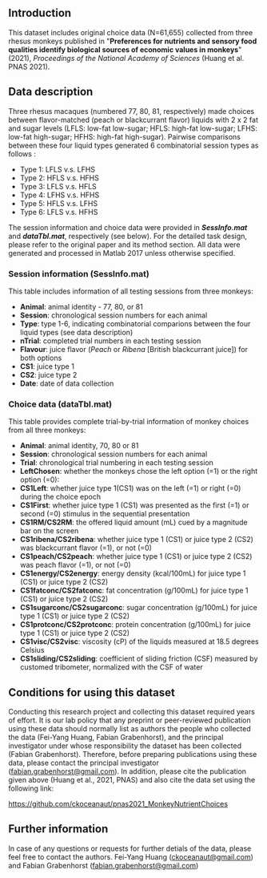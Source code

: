 ## Introduction
This dataset includes original choice data (N=61,655) collected from three rhesus monkeys published in "**Preferences for nutrients and sensory food qualities identify biological sources of economic values in monkeys**" (2021), _Proceedings of the National Academy of Sciences_ (Huang et al. PNAS 2021).

## Data description

Three rhesus macaques (numbered 77, 80, 81, respectively) made choices between flavor-matched (peach or blackcurrant flavor) liquids with 2 x 2 fat and sugar levels (LFLS: low-fat low-sugar; HFLS: high-fat low-sugar; LFHS: low-fat high-sugar; HFHS: high-fat high-sugar). Pairwise comparisons between these four liquid types generated 6 combinatorial session types as follows :
  - Type 1: LFLS v.s. LFHS
  - Type 2: HFLS v.s. HFHS
  - Type 3: LFLS v.s. HFLS
  - Type 4: LFHS v.s. HFHS
  - Type 5: HFLS v.s. LFHS
  - Type 6: LFLS v.s. HFHS

The session information and choice data were provided in ***SessInfo.mat*** and ***dataTbl.mat***, respectively (see below).
For the detailed task design, please refer to the original paper and its method section.
All data were generated and processed in Matlab 2017 unless otherwise specified.

### Session information (SessInfo.mat)
This table includes information of all testing sessions from three monkeys:
- **Animal**: animal identity - 77, 80, or 81
- **Session**: chronological session numbers for each animal
- **Type**: type 1-6, indicating combinatorial comparions between the four liquid types (see data description)
- **nTrial**: completed trial numbers in each testing session
- **Flavour**: juice flavor (_Peach_ or _Ribena_ [British blackcurrant juice]) for both options
- **CS1**: juice type 1
- **CS2**: juice type 2
- **Date**: date of data collection

### Choice data (dataTbl.mat)

This table provides complete trial-by-trial information of monkey choices from all three monkeys:
- **Animal**: animal identity, 70, 80 or 81
- **Session**: chronological session numbers for each animal
- **Trial**: chronological trial numbering in each testing session
- **LeftChosen**: whether the monkeys chose the left option (=1) or the right option (=0):
- **CS1Left**: whether juice type 1(CS1) was on the left (=1) or right (=0) during the choice epoch
- **CS1First**: whether juice type 1 (CS1) was presented as the first (=1) or second (=0) stimulus in the sequential presentation 
- **CS1RM/CS2RM**: the offered liquid amount (mL) cued by a magnitude bar on the screen
- **CS1ribena/CS2ribena**: whether juice type 1 (CS1) or juice type 2 (CS2) was blackcurrant flavor (=1), or not (=0)
- **CS1peach/CS2peach**: whether juice type 1 (CS1) or juice type 2 (CS2) was peach flavor (=1), or not (=0)
- **CS1energy/CS2energy**: energy density (kcal/100mL) for juice type 1 (CS1) or juice type 2 (CS2)
- **CS1fatconc/CS2fatconc**: fat concentration (g/100mL) for juice type 1 (CS1) or juice type 2 (CS2)
- **CS1sugarconc/CS2sugarconc**:  sugar concentration (g/100mL) for juice type 1 (CS1) or juice type 2 (CS2)
- **CS1protconc/CS2protconc**:  protein concentration (g/100mL) for juice type 1 (CS1) or juice type 2 (CS2)
- **CS1visc/CS2visc**: viscosity (cP) of the liquids measured at 18.5 degrees Celsius
- **CS1sliding/CS2sliding**: coefficient of sliding friction (CSF) measured by customed tribometer, normalized with the CSF of water 

## Conditions for using this dataset
Conducting this research project and collecting this dataset required years of effort. It is our lab policy that any preprint or peer-reviewed publication using these data should normally list as authors the people who collected the data (Fei-Yang Huang, Fabian Grabenhorst), and the principal investigator under whose responsibility the dataset has been collected (Fabian Grabenhorst). Therefore, before preparing publications using these data, please contact the principal investigator (fabian.grabenhorst@gmail.com). In addition, please cite the publication given above (Huang et al., 2021, PNAS) and also cite the data set using the following link:

https://github.com/ckoceanaut/pnas2021_MonkeyNutrientChoices

## Further information
In case of any questions or requests for further detials of the data, please feel free to contact the authors.
Fei-Yang Huang (ckoceanaut@gmail.com) and Fabian Grabenhorst (fabian.grabenhorst@gmail.com)
